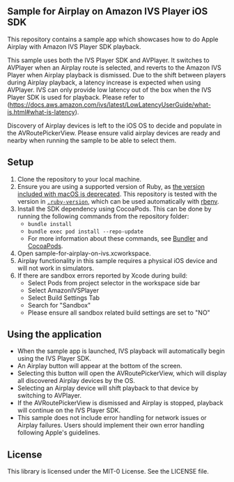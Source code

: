 ## Sample for Airplay on Amazon IVS Player iOS SDK

This repository contains a sample app which showcases how to do Apple Airplay with Amazon IVS Player SDK playback. 

This sample uses both the IVS Player SDK and AVPlayer. It switches to AVPlayer when an Airplay route is selected, and reverts to the Amazon IVS Player when Airplay playback is dismissed. Due to the shift between players during Airplay playback, a latency increase is expected when using AVPlayer. IVS can only provide low latency out of the box when the IVS Player SDK is used for playback. Please refer to (https://docs.aws.amazon.com/ivs/latest/LowLatencyUserGuide/what-is.html#what-is-latency).

Discovery of Airplay devices is left to the iOS OS to decide and populate in the AVRoutePickerView. Please ensure valid airplay devices are ready and nearby when running the sample to be able to select them.

## Setup

1. Clone the repository to your local machine.
1. Ensure you are using a supported version of Ruby, as [the version included with macOS is deprecated](https://developer.apple.com/documentation/macos-release-notes/macos-catalina-10_15-release-notes#Scripting-Language-Runtimes). This repository is tested with the version in [`.ruby-version`](./.ruby-version), which can be used automatically with [rbenv](https://github.com/rbenv/rbenv#installation).
1. Install the SDK dependency using CocoaPods. This can be done by running the following commands from the repository folder:
   * `bundle install`
   * `bundle exec pod install --repo-update`
   * For more information about these commands, see [Bundler](https://bundler.io/) and [CocoaPods](https://guides.cocoapods.org/using/getting-started.html).
1. Open sample-for-airplay-on-ivs.xcworkspace.
1. Airplay functionality in this sample requires a physical iOS device and will not work in simulators.
1. If there are sandbox errors reported by Xcode during build:
   - Select Pods from project selector in the workspace side bar
   - Select AmazonIVSPlayer 
   - Select Build Settings Tab
   - Search for "Sandbox"
   - Please ensure all sandbox related build settings are set to "NO" 

## Using the application

- When the sample app is launched, IVS playback will automatically begin using the IVS Player SDK.
- An Airplay button will appear at the bottom of the screen.
- Selecting this button will open the AVRoutePickerView, which will display all discovered Airplay devices by the OS.
- Selecting an Airplay device will shift playback to that device by switching to AVPlayer. 
- If the AVRoutePickerView is dismissed and Airplay is stopped, playback will continue on the IVS Player SDK.
- This sample does not include error handling for network issues or Airplay failures. Users should implement their own error handling following Apple's guidelines.

## License

This library is licensed under the MIT-0 License. See the LICENSE file.